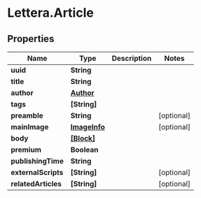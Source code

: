 # Lettera.Article

## Properties
Name | Type | Description | Notes
------------ | ------------- | ------------- | -------------
**uuid** | **String** |  | 
**title** | **String** |  | 
**author** | [**Author**](Author.md) |  | 
**tags** | **[String]** |  | 
**preamble** | **String** |  | [optional] 
**mainImage** | [**ImageInfo**](ImageInfo.md) |  | [optional] 
**body** | [**[Block]**](Block.md) |  | 
**premium** | **Boolean** |  | 
**publishingTime** | **String** |  | 
**externalScripts** | **[String]** |  | [optional] 
**relatedArticles** | **[String]** |  | [optional] 


